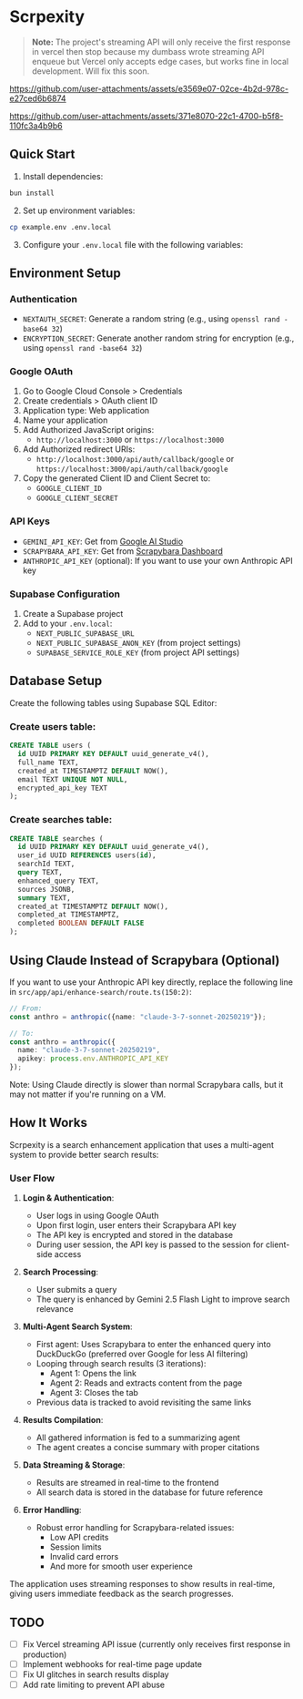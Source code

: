 # Scrpexity

> **Note:** The project's streaming API will only receive the first response in vercel then stop because my dumbass wrote streaming API enqueue but Vercel only accepts edge cases, but works fine in local development. Will fix this soon. 


https://github.com/user-attachments/assets/e3569e07-02ce-4b2d-978c-e27ced6b6874


https://github.com/user-attachments/assets/371e8070-22c1-4700-b5f8-110fc3a4b9b6



## Quick Start

1. Install dependencies:
```bash
bun install
```

2. Set up environment variables:
```bash
cp example.env .env.local
```

3. Configure your `.env.local` file with the following variables:

## Environment Setup

### Authentication
- `NEXTAUTH_SECRET`: Generate a random string (e.g., using `openssl rand -base64 32`)
- `ENCRYPTION_SECRET`: Generate another random string for encryption (e.g., using `openssl rand -base64 32`)

### Google OAuth
1. Go to Google Cloud Console > Credentials
2. Create credentials > OAuth client ID
3. Application type: Web application
4. Name your application
5. Add Authorized JavaScript origins:
   - `http://localhost:3000` or `https://localhost:3000`
6. Add Authorized redirect URIs:
   - `http://localhost:3000/api/auth/callback/google` or `https://localhost:3000/api/auth/callback/google`
7. Copy the generated Client ID and Client Secret to:
   - `GOOGLE_CLIENT_ID`
   - `GOOGLE_CLIENT_SECRET`

### API Keys
- `GEMINI_API_KEY`: Get from [Google AI Studio](https://aistudio.google.com/app/u/3/apikey)
- `SCRAPYBARA_API_KEY`: Get from [Scrapybara Dashboard](https://scrapybara.com/dashboard)
- `ANTHROPIC_API_KEY` (optional): If you want to use your own Anthropic API key

### Supabase Configuration
1. Create a Supabase project
2. Add to your `.env.local`:
   - `NEXT_PUBLIC_SUPABASE_URL`
   - `NEXT_PUBLIC_SUPABASE_ANON_KEY` (from project settings)
   - `SUPABASE_SERVICE_ROLE_KEY` (from project API settings)

## Database Setup

Create the following tables using Supabase SQL Editor:

### Create users table:
```sql
CREATE TABLE users (
  id UUID PRIMARY KEY DEFAULT uuid_generate_v4(),
  full_name TEXT,
  created_at TIMESTAMPTZ DEFAULT NOW(),
  email TEXT UNIQUE NOT NULL,
  encrypted_api_key TEXT
);
```

### Create searches table:
```sql
CREATE TABLE searches (
  id UUID PRIMARY KEY DEFAULT uuid_generate_v4(),
  user_id UUID REFERENCES users(id),
  searchId TEXT,
  query TEXT,
  enhanced_query TEXT,
  sources JSONB,
  summary TEXT,
  created_at TIMESTAMPTZ DEFAULT NOW(),
  completed_at TIMESTAMPTZ,
  completed BOOLEAN DEFAULT FALSE
);
```

## Using Claude Instead of Scrapybara (Optional)

If you want to use your Anthropic API key directly, replace the following line in `src/app/api/enhance-search/route.ts(150:2)`:

```typescript
// From:
const anthro = anthropic({name: "claude-3-7-sonnet-20250219"});

// To:
const anthro = anthropic({
  name: "claude-3-7-sonnet-20250219",
  apikey: process.env.ANTHROPIC_API_KEY
});
```

Note: Using Claude directly is slower than normal Scrapybara calls, but it may not matter if you're running on a VM.

## How It Works

Scrpexity is a search enhancement application that uses a multi-agent system to provide better search results:

### User Flow
1. **Login & Authentication**:
   - User logs in using Google OAuth
   - Upon first login, user enters their Scrapybara API key
   - The API key is encrypted and stored in the database
   - During user session, the API key is passed to the session for client-side access

2. **Search Processing**:
   - User submits a query
   - The query is enhanced by Gemini 2.5 Flash Light to improve search relevance
   
3. **Multi-Agent Search System**:
   - First agent: Uses Scrapybara to enter the enhanced query into DuckDuckGo (preferred over Google for less AI filtering)
   - Looping through search results (3 iterations):
     - Agent 1: Opens the link
     - Agent 2: Reads and extracts content from the page
     - Agent 3: Closes the tab
   - Previous data is tracked to avoid revisiting the same links
   
4. **Results Compilation**:
   - All gathered information is fed to a summarizing agent
   - The agent creates a concise summary with proper citations
   
5. **Data Streaming & Storage**:
   - Results are streamed in real-time to the frontend
   - All search data is stored in the database for future reference
   
6. **Error Handling**:
   - Robust error handling for Scrapybara-related issues:
     - Low API credits
     - Session limits
     - Invalid card errors
     - And more for smooth user experience

The application uses streaming responses to show results in real-time, giving users immediate feedback as the search progresses.

## TODO

- [ ] Fix Vercel streaming API issue (currently only receives first response in production)
- [ ] Implement webhooks for real-time page update
- [ ] Fix UI glitches in search results display
- [ ] Add rate limiting to prevent API abuse
